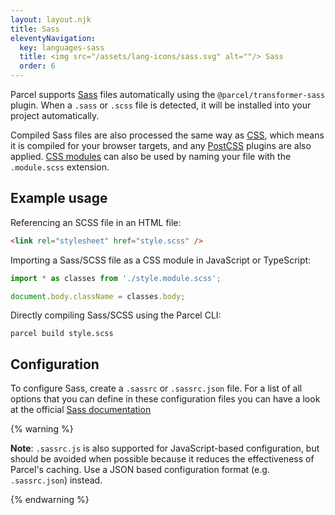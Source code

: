 ```yaml
---
layout: layout.njk
title: Sass
eleventyNavigation:
  key: languages-sass
  title: <img src="/assets/lang-icons/sass.svg" alt=""/> Sass
  order: 6
---
```


Parcel supports [Sass](https://sass-lang.com/) files automatically using the `@parcel/transformer-sass` plugin. When a `.sass` or `.scss` file is detected, it will be installed into your project automatically.

Compiled Sass files are also processed the same way as [CSS](/languages/css/), which means it is compiled for your browser targets, and any [PostCSS](/languages/css/#postcss) plugins are also applied. [CSS modules](/languages/css/#css-modules) can also be used by naming your file with the `.module.scss` extension.

## Example usage

Referencing an SCSS file in an HTML file:

```html
<link rel="stylesheet" href="style.scss" />
```

Importing a Sass/SCSS file as a CSS module in JavaScript or TypeScript:

```js
import * as classes from './style.module.scss';

document.body.className = classes.body;
```

Directly compiling Sass/SCSS using the Parcel CLI:

```
parcel build style.scss
```

## Configuration

To configure Sass, create a `.sassrc` or `.sassrc.json` file. For a list of all options that you can define in these configuration files you can have a look at the official [Sass documentation](https://sass-lang.com/documentation/js-api#options)

{% warning %}

**Note**: `.sassrc.js` is also supported for JavaScript-based configuration, but should be avoided when possible because it reduces the effectiveness of Parcel's caching. Use a JSON based configuration format (e.g. `.sassrc.json`) instead.

{% endwarning %}
